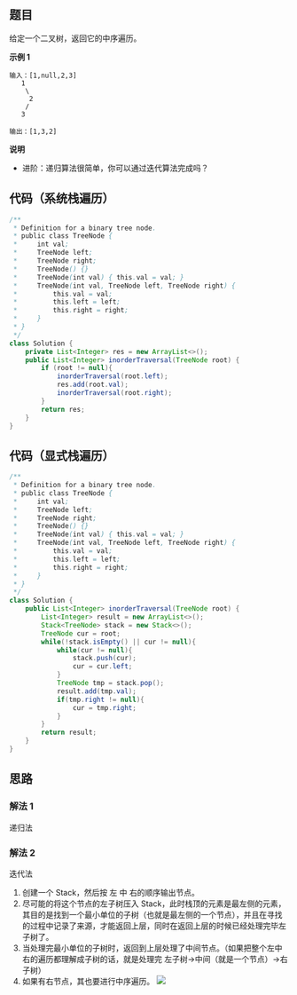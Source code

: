 ## 题目
给定一个二叉树，返回它的中序遍历。

**示例 1**
```
输入：[1,null,2,3]
   1
    \
     2
    /
   3

输出：[1,3,2]
```

**说明**

* 进阶：递归算法很简单，你可以通过迭代算法完成吗？

## 代码（系统栈遍历）
```Java
/**
 * Definition for a binary tree node.
 * public class TreeNode {
 *     int val;
 *     TreeNode left;
 *     TreeNode right;
 *     TreeNode() {}
 *     TreeNode(int val) { this.val = val; }
 *     TreeNode(int val, TreeNode left, TreeNode right) {
 *         this.val = val;
 *         this.left = left;
 *         this.right = right;
 *     }
 * }
 */
class Solution {
    private List<Integer> res = new ArrayList<>();
    public List<Integer> inorderTraversal(TreeNode root) {
        if (root != null){
            inorderTraversal(root.left);
            res.add(root.val);
            inorderTraversal(root.right);
        }
        return res;
    }
}
```

## 代码（显式栈遍历）
```Java
/**
 * Definition for a binary tree node.
 * public class TreeNode {
 *     int val;
 *     TreeNode left;
 *     TreeNode right;
 *     TreeNode() {}
 *     TreeNode(int val) { this.val = val; }
 *     TreeNode(int val, TreeNode left, TreeNode right) {
 *         this.val = val;
 *         this.left = left;
 *         this.right = right;
 *     }
 * }
 */
class Solution {
    public List<Integer> inorderTraversal(TreeNode root) {
        List<Integer> result = new ArrayList<>();
        Stack<TreeNode> stack = new Stack<>();
        TreeNode cur = root;
        while(!stack.isEmpty() || cur != null){
            while(cur != null){
                stack.push(cur);
                cur = cur.left;
            }
            TreeNode tmp = stack.pop();
            result.add(tmp.val);
            if(tmp.right != null){
                cur = tmp.right;
            }
        }
        return result;
    }
}
```

## 思路

### 解法 1
递归法

### 解法 2
迭代法
1. 创建一个 Stack，然后按 左 中 右的顺序输出节点。
2. 尽可能的将这个节点的左子树压入 Stack，此时栈顶的元素是最左侧的元素，其目的是找到一个最小单位的子树（也就是最左侧的一个节点），并且在寻找的过程中记录了来源，才能返回上层，同时在返回上层的时候已经处理完毕左子树了。
3. 当处理完最小单位的子树时，返回到上层处理了中间节点。（如果把整个左中右的遍历都理解成子树的话，就是处理完 左子树->中间（就是一个节点）->右子树）
4. 如果有右节点，其也要进行中序遍历。
![](static/94.png)